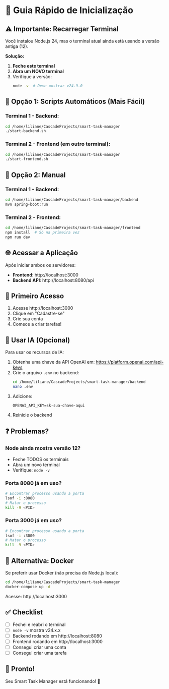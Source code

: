 # 🚀 Guia Rápido de Inicialização

## ⚠️ Importante: Recarregar Terminal

Você instalou Node.js 24, mas o terminal atual ainda está usando a versão antiga (12).

**Solução:**
1. **Feche este terminal**
2. **Abra um NOVO terminal**
3. Verifique a versão:
   ```bash
   node -v  # Deve mostrar v24.9.0
   ```

## 🎯 Opção 1: Scripts Automáticos (Mais Fácil)

### Terminal 1 - Backend:
```bash
cd /home/liliane/CascadeProjects/smart-task-manager
./start-backend.sh
```

### Terminal 2 - Frontend (em outro terminal):
```bash
cd /home/liliane/CascadeProjects/smart-task-manager
./start-frontend.sh
```

## 🎯 Opção 2: Manual

### Terminal 1 - Backend:
```bash
cd /home/liliane/CascadeProjects/smart-task-manager/backend
mvn spring-boot:run
```

### Terminal 2 - Frontend:
```bash
cd /home/liliane/CascadeProjects/smart-task-manager/frontend
npm install  # Só na primeira vez
npm run dev
```

## 🌐 Acessar a Aplicação

Após iniciar ambos os servidores:

- **Frontend**: http://localhost:3000
- **Backend API**: http://localhost:8080/api

## 📝 Primeiro Acesso

1. Acesse http://localhost:3000
2. Clique em "Cadastre-se"
3. Crie sua conta
4. Comece a criar tarefas!

## 🤖 Usar IA (Opcional)

Para usar os recursos de IA:

1. Obtenha uma chave da API OpenAI em: https://platform.openai.com/api-keys
2. Crie o arquivo `.env` no backend:
   ```bash
   cd /home/liliane/CascadeProjects/smart-task-manager/backend
   nano .env
   ```
3. Adicione:
   ```
   OPENAI_API_KEY=sk-sua-chave-aqui
   ```
4. Reinicie o backend

## ❓ Problemas?

### Node ainda mostra versão 12?
- Feche TODOS os terminais
- Abra um novo terminal
- Verifique: `node -v`

### Porta 8080 já em uso?
```bash
# Encontrar processo usando a porta
lsof -i :8080
# Matar o processo
kill -9 <PID>
```

### Porta 3000 já em uso?
```bash
# Encontrar processo usando a porta
lsof -i :3000
# Matar o processo
kill -9 <PID>
```

## 🐳 Alternativa: Docker

Se preferir usar Docker (não precisa do Node.js local):

```bash
cd /home/liliane/CascadeProjects/smart-task-manager
docker-compose up -d
```

Acesse: http://localhost:3000

## ✅ Checklist

- [ ] Fechei e reabri o terminal
- [ ] `node -v` mostra v24.x.x
- [ ] Backend rodando em http://localhost:8080
- [ ] Frontend rodando em http://localhost:3000
- [ ] Consegui criar uma conta
- [ ] Consegui criar uma tarefa

## 🎉 Pronto!

Seu Smart Task Manager está funcionando! 🚀

